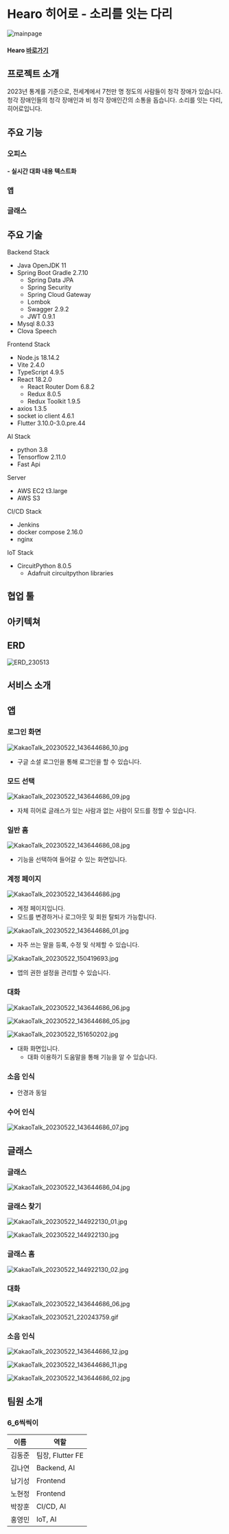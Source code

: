 # Hearo 히어로 - 소리를 잇는 다리

![mainpage](/uploads/0e7b53d8852b1f83cbf657bee44affc6/mainpage.png)

#### Hearo [바로가기](https://k8a603.p.ssafy.io/)

## 프로젝트 소개

2023년 통계를 기준으로, 전세계에서 7천만 명 정도의 사람들이 청각 장애가 있습니다.
청각 장애인들의
청각 장애인과 비 청각 장애인간의 소통을 돕습니다.
소리를 잇는 다리, 히어로입니다.

## 주요 기능

### 오피스

#### - 실시간 대화 내용 텍스트화

### 앱

### 글래스

## 주요 기술

Backend Stack

- Java OpenJDK 11
- Spring Boot Gradle 2.7.10
  - Spring Data JPA
  - Spring Security
  - Spring Cloud Gateway
  - Lombok
  - Swagger 2.9.2
  - JWT 0.9.1
- Mysql 8.0.33
- Clova Speech

Frontend Stack

- Node.js 18.14.2
- Vite 2.4.0
- TypeScript 4.9.5
- React 18.2.0
  - React Router Dom 6.8.2
  - Redux 8.0.5
  - Redux Toolkit 1.9.5
- axios 1.3.5
- socket io client 4.6.1
- Flutter 3.10.0-3.0.pre.44

AI Stack

- python 3.8
- Tensorflow 2.11.0
- Fast Api

Server

- AWS EC2 t3.large
- AWS S3

CI/CD Stack

- Jenkins
- docker compose 2.16.0
- nginx

IoT Stack

- CircuitPython 8.0.5
  - Adafruit circuitpython libraries

## 협업 툴

## 아키텍쳐

## ERD

![ERD_230513](/uploads/f1d19b15b95484b15643781b65ff84f0/ERD_230513.png)

## 서비스 소개

## 앱

### 로그인 화면

![KakaoTalk_20230522_143644686_10.jpg](https://file.notion.so/f/s/9e16cb78-e5f3-41d0-9e5b-1c3271dc35fb/KakaoTalk_20230522_143644686_10.jpg?id=91225e1f-2263-4f76-93ca-e4ca29c35989&table=block&spaceId=1b86ba39-dd32-4ba3-9a75-9d2fee15b543&expirationTimestamp=1684824461913&signature=LQJ4QrALPoUDuXJiX_U2L2PtTuetXpa06Q2Ho3pZcbA&downloadName=KakaoTalk_20230522_143644686_10.jpg)

- 구글 소셜 로그인을 통해 로그인을 할 수 있습니다.

### 모드 선택

![KakaoTalk_20230522_143644686_09.jpg](https://s3-us-west-2.amazonaws.com/secure.notion-static.com/242db7f5-d153-411a-93c0-96702662451d/KakaoTalk_20230522_143644686_09.jpg)

- 자체 히어로 글래스가 있는 사람과 없는 사람이 모드를 정할 수 있습니다.

### 일반 홈

![KakaoTalk_20230522_143644686_08.jpg](https://s3-us-west-2.amazonaws.com/secure.notion-static.com/f5b915d3-9033-4ac7-a697-661f32c4a7c2/KakaoTalk_20230522_143644686_08.jpg)

- 기능을 선택하여 들어갈 수 있는 화면입니다.

### 계정 페이지

![KakaoTalk_20230522_143644686.jpg](https://s3-us-west-2.amazonaws.com/secure.notion-static.com/f5d91664-8503-4c41-9244-386e072a099a/KakaoTalk_20230522_143644686.jpg)

- 계정 페이지입니다.
- 모드를 변경하거나  로그아웃 및 회원 탈퇴가 가능합니다.

![KakaoTalk_20230522_143644686_01.jpg](https://s3-us-west-2.amazonaws.com/secure.notion-static.com/a195809d-835e-4146-9320-a2373b75f729/KakaoTalk_20230522_143644686_01.jpg)

- 자주 쓰는 말을 등록, 수정 및 삭제할 수 있습니다.

![KakaoTalk_20230522_150419693.jpg](https://s3-us-west-2.amazonaws.com/secure.notion-static.com/c66df40e-783f-4195-8ca0-e33bf9f06d6e/KakaoTalk_20230522_150419693.jpg)

- 앱의 권한 설정을 관리할 수 있습니다.

### 대화

![KakaoTalk_20230522_143644686_06.jpg](https://s3-us-west-2.amazonaws.com/secure.notion-static.com/7add2257-5da3-41cf-b2e9-99ae32637946/KakaoTalk_20230522_143644686_06.jpg)

![KakaoTalk_20230522_143644686_05.jpg](https://s3-us-west-2.amazonaws.com/secure.notion-static.com/ae756a65-9f0e-4639-bde1-862de969d46d/KakaoTalk_20230522_143644686_05.jpg)

![KakaoTalk_20230522_151650202.jpg](https://s3-us-west-2.amazonaws.com/secure.notion-static.com/3fdb3998-e362-4fdd-886b-aec7cd6ca4d6/KakaoTalk_20230522_151650202.jpg)

- 대화 화면입니다.
    - 대화 이용하기 도움말을 통해 기능을 알 수 있습니다.

### 소음 인식

- 안경과 동일

### 수어 인식

![KakaoTalk_20230522_143644686_07.jpg](https://s3-us-west-2.amazonaws.com/secure.notion-static.com/80093e5e-edf2-4bcd-b8a6-def5e9044817/KakaoTalk_20230522_143644686_07.jpg)

## 글래스

### 글래스

![KakaoTalk_20230522_143644686_04.jpg](https://s3-us-west-2.amazonaws.com/secure.notion-static.com/e170a4ed-7aa2-47d5-a04c-37a847c8310f/KakaoTalk_20230522_143644686_04.jpg)

### 글래스 찾기

![KakaoTalk_20230522_144922130_01.jpg](https://s3-us-west-2.amazonaws.com/secure.notion-static.com/2c667fcb-6c62-4886-8c23-3fdd7d187cca/KakaoTalk_20230522_144922130_01.jpg)

![KakaoTalk_20230522_144922130.jpg](https://s3-us-west-2.amazonaws.com/secure.notion-static.com/d9221d15-87ba-447f-bd5f-fb3b8ced2721/KakaoTalk_20230522_144922130.jpg)

### 글래스 홈

![KakaoTalk_20230522_144922130_02.jpg](https://s3-us-west-2.amazonaws.com/secure.notion-static.com/9506c4cd-e8c6-4400-a680-b14e85943b15/KakaoTalk_20230522_144922130_02.jpg)

### 대화

![KakaoTalk_20230522_143644686_06.jpg](https://s3-us-west-2.amazonaws.com/secure.notion-static.com/7add2257-5da3-41cf-b2e9-99ae32637946/KakaoTalk_20230522_143644686_06.jpg)

![KakaoTalk_20230521_220243759.gif](https://s3-us-west-2.amazonaws.com/secure.notion-static.com/b579a4ea-c609-4bfe-8d8f-c51e13b129ef/KakaoTalk_20230521_220243759.gif)

### 소음 인식

![KakaoTalk_20230522_143644686_12.jpg](https://s3-us-west-2.amazonaws.com/secure.notion-static.com/97746c3e-721e-4d5e-88c3-2f4922e856f1/KakaoTalk_20230522_143644686_12.jpg)

![KakaoTalk_20230522_143644686_11.jpg](https://s3-us-west-2.amazonaws.com/secure.notion-static.com/6f5cd452-b856-42f0-bd8a-f234a81d507e/KakaoTalk_20230522_143644686_11.jpg)

![KakaoTalk_20230522_143644686_02.jpg](https://s3-us-west-2.amazonaws.com/secure.notion-static.com/832b4f76-0288-4933-8f39-4018727aa2d8/KakaoTalk_20230522_143644686_02.jpg)

## 팀원 소개

### 6_6씩씩이

| 이름   | 역할             |
| ------ | ---------------- |
| 김동준 | 팀장, Flutter FE |
| 김나연 | Backend, AI      |
| 남기성 | Frontend         |
| 노현정 | Frontend         |
| 박장훈 | CI/CD, AI        |
| 홍영민 | IoT, AI          |
